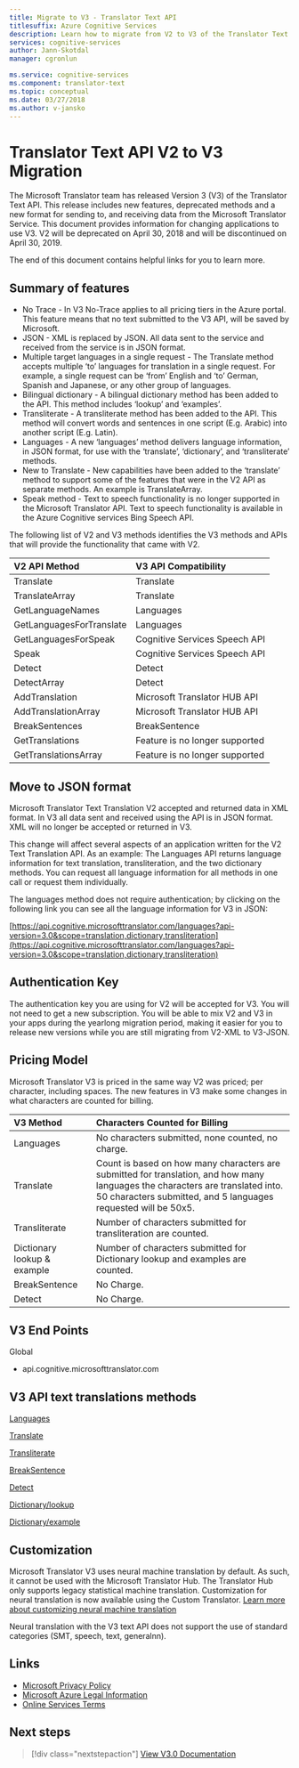 ```yaml
---
title: Migrate to V3 - Translator Text API
titlesuffix: Azure Cognitive Services
description: Learn how to migrate from V2 to V3 of the Translator Text API.
services: cognitive-services
author: Jann-Skotdal
manager: cgronlun

ms.service: cognitive-services
ms.component: translator-text
ms.topic: conceptual
ms.date: 03/27/2018
ms.author: v-jansko
---
```


# Translator Text API V2 to V3 Migration

The Microsoft Translator team has released Version 3 (V3) of the Translator Text API. This release includes new features, deprecated methods and a new format for sending to, and receiving data from the Microsoft Translator Service. This document provides information for changing applications to use V3. V2 will be deprecated on April 30, 2018 and will be discontinued on April 30, 2019.

The end of this document contains helpful links for you to learn more.

## Summary of features

* No Trace - In V3 No-Trace applies to all pricing tiers in the Azure portal. This feature means that no text submitted to the V3 API, will be saved by Microsoft.
* JSON - XML is replaced by JSON. All data sent to the service and received from the service is in JSON format.
* Multiple target languages in a single request - The Translate method accepts multiple ‘to’ languages for translation in a single request. For example, a single request can be ‘from’ English and ‘to’ German, Spanish and Japanese, or any other group of languages.
* Bilingual dictionary - A bilingual dictionary method has been added to the API. This method includes ‘lookup’ and ‘examples’.
* Transliterate - A transliterate method has been added to the API. This method will convert words and sentences in one script (E.g. Arabic) into another script (E.g. Latin).
* Languages - A new ‘languages’ method delivers language information, in JSON format, for use with the ‘translate’, ‘dictionary’, and ‘transliterate’ methods.
* New to Translate - New capabilities have been added to the ‘translate’ method to support some of the features that were in the V2 API as separate methods. An example is TranslateArray.
* Speak method - Text to speech functionality is no longer supported in the Microsoft Translator API. Text to speech functionality is available in the Azure Cognitive services Bing Speech API.

The following list of V2 and V3 methods identifies the V3 methods and APIs that will provide the functionality that came with V2.

| V2 API Method   | V3 API Compatibility |
|:----------- |:-------------|
| Translate     | Translate          |
| TranslateArray      | Translate          |
| GetLanguageNames      | Languages          |
| GetLanguagesForTranslate     | Languages        |
| GetLanguagesForSpeak      | Cognitive Services Speech API         |
| Speak     | Cognitive Services Speech API          |
| Detect     | Detect         |
| DetectArray     | Detect         |
| AddTranslation     | Microsoft Translator HUB API         |
| AddTranslationArray    | Microsoft Translator HUB API          |
| BreakSentences      | BreakSentence         |
| GetTranslations      | Feature is no longer supported         |
| GetTranslationsArray      | Feature is no longer supported         |

## Move to JSON format

Microsoft Translator Text Translation V2 accepted and returned data in XML format. In V3 all data sent and received using the API is in JSON format. XML will no longer be accepted or returned in V3. 

This change will affect several aspects of an application written for the V2 Text Translation API. As an example: The Languages API returns language information for text translation, transliteration, and the two dictionary methods. You can request all language information for all methods in one call or request them individually.

The languages method does not require authentication; by clicking on the following link you can see all the language information for V3 in JSON:

[https://api.cognitive.microsofttranslator.com/languages?api-version=3.0&scope=translation,dictionary,transliteration](https://api.cognitive.microsofttranslator.com/languages?api-version=3.0&scope=translation,dictionary,transliteration)

## Authentication Key

The authentication key you are using for V2 will be accepted for V3. You will not need to get a new subscription. You will be able to mix V2 and V3 in your apps during the yearlong migration period, making it easier for you to release new versions while you are still migrating from V2-XML to V3-JSON.

## Pricing Model

Microsoft Translator V3 is priced in the same way V2 was priced; per character, including spaces. The new features in V3 make some changes in what characters are counted for billing.

| V3 Method   | Characters Counted for Billing |
|:----------- |:-------------|
| Languages     | No characters submitted, none counted, no charge.          |
| Translate     | Count is based on how many characters are submitted for translation, and how many languages the characters are translated into. 50 characters submitted, and 5 languages requested will be 50x5.           |
| Transliterate     | Number of characters submitted for transliteration are counted.         |
| Dictionary lookup & example     | Number of characters submitted for Dictionary lookup and examples are counted.         |
| BreakSentence     | No Charge.       |
| Detect     | No Charge.      |

## V3 End Points

Global

* api.cognitive.microsofttranslator.com


## V3 API text translations methods

[Languages](reference/v3-0-languages.md)

[Translate](reference/v3-0-translate.md)

[Transliterate](reference/v3-0-transliterate.md)

[BreakSentence](reference/v3-0-break-sentence.md)

[Detect](reference/v3-0-detect.md)

[Dictionary/lookup](reference/v3-0-dictionary-lookup.md)

[Dictionary/example](reference/v3-0-dictionary-examples.md)

## Customization

Microsoft Translator V3 uses neural machine translation by default. As such, it cannot be used with the Microsoft Translator Hub. The Translator Hub only supports legacy statistical machine translation. Customization for neural translation is now available using the Custom Translator. [Learn more about customizing neural machine translation](customization.md)

Neural translation with the V3 text API does not support the use of standard categories (SMT, speech, text, generalnn).


## Links

* [Microsoft Privacy Policy](https://privacy.microsoft.com/privacystatement)
* [Microsoft Azure Legal Information](https://azure.microsoft.com/support/legal)
* [Online Services Terms](http://www.microsoftvolumelicensing.com/DocumentSearch.aspx?Mode=3&DocumentTypeId=31)

## Next steps

> [!div class="nextstepaction"]
> [View V3.0 Documentation](reference/v3-0-reference.md)
